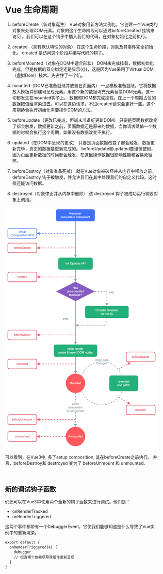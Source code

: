 #  Vue 生命周期

1. beforeCreate（新对象诞生）
Vue对象用新方法实例化。它创建一个Vue类的对象来处理DOM元素。对象的这个生命阶段可以通过beforeCreated 挂钩来访问 。我们可以在这个钩子中插入我们的代码，在对象初始化之前执行。

2. created （具有默认特性的对象）
在这个生命阶段，对象及其事件完全初始化。 created 是访问这个阶段并编写代码的钩子。

3. beforeMounted（对象在DOM中适合形状）
DOM未完成挂载，数据初始化完成，但是数据的双向绑定还是显示{{}}，这是因为Vue采用了Virtual DOM（虚拟Dom）技术。先占住了一个坑。

4. mounted（DOM已准备就绪并放置在页面内）
一旦模板准备就绪。它将数据放入模板并创建可呈现元素。用这个新的数据填充元素替换DOM元素。这一切都发生在mounted钩子上。
数据和DOM都完成挂载，在上一个周期占位的数据把值给渲染进去。可以在这边请求，不过created请求会更好一些。这个周期适合执行初始化需要操作DOM的方法。

5. beforeUpdate（更改已完成，但尚未准备好更新DOM）
只要是页面数据改变了都会触发，数据更新之前，页面数据还是原来的数据，当你请求赋值一个数据的时候会执行这个周期，如果没有数据改变不执行。

6. updated（在DOM中呈现的更改）
只要是页面数据改变了都会触发，数据更新完毕，页面的数据是更新完成的。
beforeUpdate和updated要谨慎使用，因为页面更新数据的时候都会触发，在这里操作数据很影响性能和容易死循环。

7. beforeDestroy（对象准备死掉）
就在Vue对象被破坏并从内存中释放之前， deforeDestroy 钩子被触发，并允许我们在其中处理我们的自定义代码，这时候还能访问数据。

8. destroyed（对象停止并从内存中删除）
该 destroyed 钩子被成功运行销毁对象上调用。


<img src="vue3的生命周期.png" />

可以看到，在Vue3中, 多了setup composition, 其在beforeCreate之前执行。
并且，beforeDestroy和 destroyed 变为了 beforeUnmount 和 unmounted.

<br>

## 新的调试钩子函数
们还可以在Vue3中使用两个全新的钩子函数来进行调试。他们是：
- onRenderTracked
- onRenderTriggered

这两个事件都带有一个DebuggerEvent，它使我们能够知道是什么导致了Vue实例中的重新渲染。
```
export default {
  onRenderTriggered(e) {
    debugger
    // 检查哪个依赖项导致组件重新呈现
  }
}
```